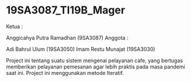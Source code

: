 # 19SA3087_TI19B_Mager
Ketua :

Anggicahya Putra Ramadhan (9SA3087)
Anggota :

Adi Bahrul Ulum (19SA3050)
Imam Restu Munajat (19SA3030)

Project ini tentang suatu sistem mengenai pelayanan cafe, yang bertugas memberikan pelayanan pemesanan agar lebih praktis pada masa pandemi saat ini. Project ini menggunakan metode Iteratif.
